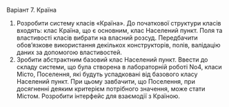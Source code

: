 Варіант 7. Країна
1. Розробити систему класів «Країна». До початкової структури класів
входять: клас Країна, що є основним, клас Населений пункт. Поля та
властивості класів вибрати на власний розсуд. Передбачити обов’язкове
використання декількох конструкторів, полів, валідацію даних за
допомогою властивостей.
2. Зробити абстрактним базовий клас Населений пункт. Ввести до складу
системи, що була створена в лабораторній роботі No4, класи Місто,
Поселення, які будуть успадковані від базового класу Населений пункт. При
цьому завбачити, що Поселення, при досягненні деяким критерієм
потрібного значення, може стати Містом. Розробити інтерфейс для
взаємодії з Країною.
